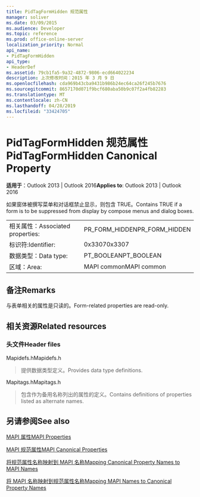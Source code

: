 ```yaml
---
title: PidTagFormHidden 规范属性
manager: soliver
ms.date: 03/09/2015
ms.audience: Developer
ms.topic: reference
ms.prod: office-online-server
localization_priority: Normal
api_name:
- PidTagFormHidden
api_type:
- HeaderDef
ms.assetid: 79cb1fa5-9a32-4872-9806-ecd664022234
description: 上次修改时间：2015 年 3 月 9 日
ms.openlocfilehash: cda969b43cba9431b986b24ec64ca26f245b7676
ms.sourcegitcommit: 8657170d071f9bcf680aba50b9c07f2a4fb82283
ms.translationtype: MT
ms.contentlocale: zh-CN
ms.lasthandoff: 04/28/2019
ms.locfileid: "33424705"
---
```

# <a name="pidtagformhidden-canonical-property"></a><span data-ttu-id="e2974-103">PidTagFormHidden 规范属性</span><span class="sxs-lookup"><span data-stu-id="e2974-103">PidTagFormHidden Canonical Property</span></span>

  
  
<span data-ttu-id="e2974-104">**适用于**：Outlook 2013 | Outlook 2016</span><span class="sxs-lookup"><span data-stu-id="e2974-104">**Applies to**: Outlook 2013 | Outlook 2016</span></span> 
  
<span data-ttu-id="e2974-105">如果窗体被撰写菜单和对话框禁止显示，则包含 TRUE。</span><span class="sxs-lookup"><span data-stu-id="e2974-105">Contains TRUE if a form is to be suppressed from display by compose menus and dialog boxes.</span></span> 
  
|||
|:-----|:-----|
|<span data-ttu-id="e2974-106">相关属性：</span><span class="sxs-lookup"><span data-stu-id="e2974-106">Associated properties:</span></span>  <br/> |<span data-ttu-id="e2974-107">PR_FORM_HIDDEN</span><span class="sxs-lookup"><span data-stu-id="e2974-107">PR_FORM_HIDDEN</span></span>  <br/> |
|<span data-ttu-id="e2974-108">标识符:</span><span class="sxs-lookup"><span data-stu-id="e2974-108">Identifier:</span></span>  <br/> |<span data-ttu-id="e2974-109">0x3307</span><span class="sxs-lookup"><span data-stu-id="e2974-109">0x3307</span></span>  <br/> |
|<span data-ttu-id="e2974-110">数据类型：</span><span class="sxs-lookup"><span data-stu-id="e2974-110">Data type:</span></span>  <br/> |<span data-ttu-id="e2974-111">PT_BOOLEAN</span><span class="sxs-lookup"><span data-stu-id="e2974-111">PT_BOOLEAN</span></span>  <br/> |
|<span data-ttu-id="e2974-112">区域：</span><span class="sxs-lookup"><span data-stu-id="e2974-112">Area:</span></span>  <br/> |<span data-ttu-id="e2974-113">MAPI common</span><span class="sxs-lookup"><span data-stu-id="e2974-113">MAPI common</span></span>  <br/> |
   
## <a name="remarks"></a><span data-ttu-id="e2974-114">备注</span><span class="sxs-lookup"><span data-stu-id="e2974-114">Remarks</span></span>

<span data-ttu-id="e2974-115">与表单相关的属性是只读的。</span><span class="sxs-lookup"><span data-stu-id="e2974-115">Form-related properties are read-only.</span></span> 
  
## <a name="related-resources"></a><span data-ttu-id="e2974-116">相关资源</span><span class="sxs-lookup"><span data-stu-id="e2974-116">Related resources</span></span>

### <a name="header-files"></a><span data-ttu-id="e2974-117">头文件</span><span class="sxs-lookup"><span data-stu-id="e2974-117">Header files</span></span>

<span data-ttu-id="e2974-118">Mapidefs.h</span><span class="sxs-lookup"><span data-stu-id="e2974-118">Mapidefs.h</span></span>
  
> <span data-ttu-id="e2974-119">提供数据类型定义。</span><span class="sxs-lookup"><span data-stu-id="e2974-119">Provides data type definitions.</span></span>
    
<span data-ttu-id="e2974-120">Mapitags.h</span><span class="sxs-lookup"><span data-stu-id="e2974-120">Mapitags.h</span></span>
  
> <span data-ttu-id="e2974-121">包含作为备用名称列出的属性的定义。</span><span class="sxs-lookup"><span data-stu-id="e2974-121">Contains definitions of properties listed as alternate names.</span></span>
    
## <a name="see-also"></a><span data-ttu-id="e2974-122">另请参阅</span><span class="sxs-lookup"><span data-stu-id="e2974-122">See also</span></span>



[<span data-ttu-id="e2974-123">MAPI 属性</span><span class="sxs-lookup"><span data-stu-id="e2974-123">MAPI Properties</span></span>](mapi-properties.md)
  
[<span data-ttu-id="e2974-124">MAPI 规范属性</span><span class="sxs-lookup"><span data-stu-id="e2974-124">MAPI Canonical Properties</span></span>](mapi-canonical-properties.md)
  
[<span data-ttu-id="e2974-125">将规范属性名称映射到 MAPI 名称</span><span class="sxs-lookup"><span data-stu-id="e2974-125">Mapping Canonical Property Names to MAPI Names</span></span>](mapping-canonical-property-names-to-mapi-names.md)
  
[<span data-ttu-id="e2974-126">将 MAPI 名称映射到规范属性名称</span><span class="sxs-lookup"><span data-stu-id="e2974-126">Mapping MAPI Names to Canonical Property Names</span></span>](mapping-mapi-names-to-canonical-property-names.md)

